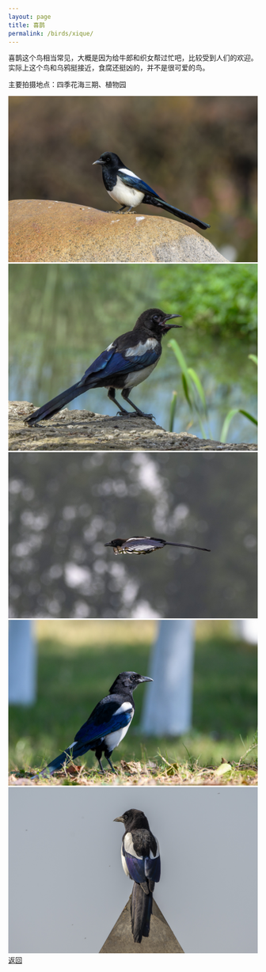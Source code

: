 ```yaml
---
layout: page
title: 喜鹊
permalink: /birds/xique/
---
```

喜鹊这个鸟相当常见，大概是因为给牛郎和织女帮过忙吧，比较受到人们的欢迎。实际上这个鸟和乌鸦挺接近，食腐还挺凶的，并不是很可爱的鸟。 

主要拍摄地点：四季花海三期、植物园

![](../picture/喜鹊/DSC_1633.jpg)
![](../picture/喜鹊/DSCN2859.jpg)
![](../picture/喜鹊/DSC_7546.jpg)
![](../picture/喜鹊/DSC_2722.jpg)
![](../picture/喜鹊/DSC_3273.jpg)
[返回](../../)

